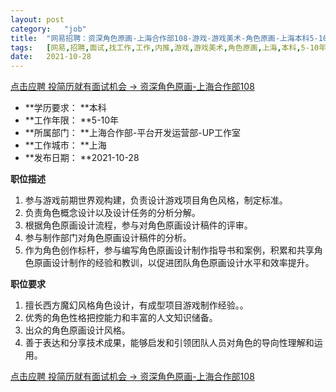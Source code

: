 ```yaml
---
layout:	post
category:	"job"
title:	"网易招聘：资深角色原画-上海合作部108-游戏-游戏美术-角色原画-上海本科5-10年"
tags:	[网易,招聘,面试,找工作,工作,内推,游戏,游戏美术,角色原画,上海,本科,5-10年]
date:	2021-10-28
---
```


[点击应聘 投简历就有面试机会 -> 资深角色原画-上海合作部108](http://mobile.bole.netease.com/bole/boleDetail?id=35917&employeeId=346f03c3cda5f04c&key=all)



- **学历要求： **本科
- **工作年限： **5-10年
- **所属部门： **上海合作部-平台开发运营部-UP工作室
- **工作城市： **上海
- **发布日期： **2021-10-28



**职位描述**
1. 参与游戏前期世界观构建，负责设计游戏项目角色风格，制定标准。
2. 负责角色概念设计以及设计任务的分析分解。
3. 根据角色原画设计流程，参与对角色原画设计稿件的评审。
4. 参与制作部门对角色原画设计稿件的分析。
5. 作为角色创作标杆，参与编写角色原画设计制作指导书和案例，积累和共享角色原画设计制作的经验和教训，以促进团队角色原画设计水平和效率提升。



**职位要求**
1. 擅长西方魔幻风格角色设计，有成型项目游戏制作经验。。
2. 优秀的角色性格把控能力和丰富的人文知识储备。
3. 出众的角色原画设计风格。
4. 善于表达和分享技术成果，能够启发和引领团队人员对角色的导向性理解和运用。



[点击应聘 投简历就有面试机会 -> 资深角色原画-上海合作部108](http://mobile.bole.netease.com/bole/boleDetail?id=35917&employeeId=346f03c3cda5f04c&key=all)